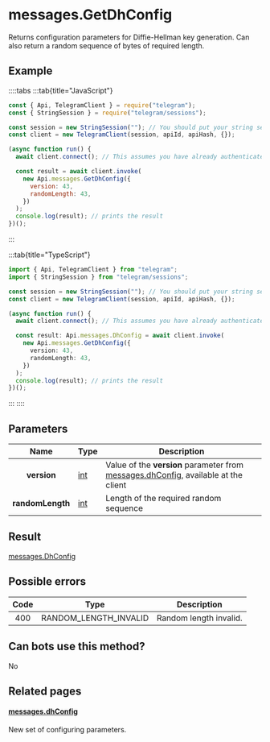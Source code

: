 # messages.GetDhConfig

Returns configuration parameters for Diffie-Hellman key generation. Can also return a random sequence of bytes of required length.

## Example

::::tabs
:::tab{title="JavaScript"}

```js
const { Api, TelegramClient } = require("telegram");
const { StringSession } = require("telegram/sessions");

const session = new StringSession(""); // You should put your string session here
const client = new TelegramClient(session, apiId, apiHash, {});

(async function run() {
  await client.connect(); // This assumes you have already authenticated with .start()

  const result = await client.invoke(
    new Api.messages.GetDhConfig({
      version: 43,
      randomLength: 43,
    })
  );
  console.log(result); // prints the result
})();
```

:::

:::tab{title="TypeScript"}

```ts
import { Api, TelegramClient } from "telegram";
import { StringSession } from "telegram/sessions";

const session = new StringSession(""); // You should put your string session here
const client = new TelegramClient(session, apiId, apiHash, {});

(async function run() {
  await client.connect(); // This assumes you have already authenticated with .start()

  const result: Api.messages.DhConfig = await client.invoke(
    new Api.messages.GetDhConfig({
      version: 43,
      randomLength: 43,
    })
  );
  console.log(result); // prints the result
})();
```

:::
::::

## Parameters

|       Name       | Type                                      | Description                                                                                                                                   |
| :--------------: | ----------------------------------------- | --------------------------------------------------------------------------------------------------------------------------------------------- |
|   **version**    | [int](https://core.telegram.org/type/int) | Value of the **version** parameter from [messages.dhConfig](https://core.telegram.org/constructor/messages.dhConfig), available at the client |
| **randomLength** | [int](https://core.telegram.org/type/int) | Length of the required random sequence                                                                                                        |

## Result

[messages.DhConfig](https://core.telegram.org/type/messages.DhConfig)

## Possible errors

| Code | Type                  | Description            |
| :--: | --------------------- | ---------------------- |
| 400  | RANDOM_LENGTH_INVALID | Random length invalid. |

## Can bots use this method?

No

## Related pages

#### [messages.dhConfig](https://core.telegram.org/constructor/messages.dhConfig)

New set of configuring parameters.
